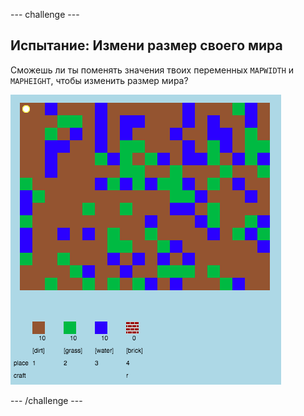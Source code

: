 \--- challenge \---

## Испытание: Измени размер своего мира

Сможешь ли ты поменять значения твоих переменных `MAPWIDTH` и `MAPHEIGHT`, чтобы изменить размер мира?

![screenshot](images/craft-mapsize.png)

\--- /challenge \---